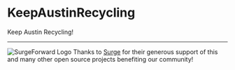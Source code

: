 # KeepAustinRecycling
Keep Austin Recycling!


__________

![SurgeForward Logo](https://surgeforward.com//wp-content/themes/understrap-master/images/logo.png) 
Thanks to [Surge](https://www.surgeforward.com/) for their generous support of this and many other open source projects benefiting our community! 

